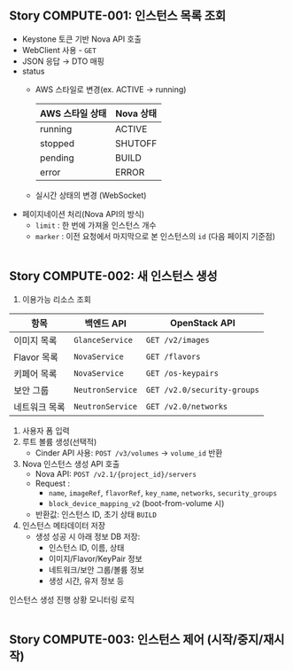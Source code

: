## Story COMPUTE-001: 인스턴스 목록 조회


- Keystone 토큰 기반 Nova API 호출
- WebClient 사용 - `GET`
- JSON 응답 → DTO 매핑
- status
    - AWS 스타일로 변경(ex. ACTIVE → running)
        
        
        | AWS 스타일 상태 | Nova 상태 |
        | --- | --- |
        | running | ACTIVE |
        | stopped | SHUTOFF |
        | pending | BUILD |
        | error | ERROR |
    - 실시간 상태의 변경 (WebSocket)
- 페이지네이션 처리(Nova API의 방식)
    - `limit` : 한 번에 가져올 인스턴스 개수
    - `marker` : 이전 요청에서 마지막으로 본 인스턴스의 `id` (다음 페이지 기준점)
<br></br>
## Story COMPUTE-002: 새 인스턴스 생성



1. 이용가능 리소스 조회

| 항목 | 백엔드 API | OpenStack API |
| --- | --- | --- |
| 이미지 목록 | `GlanceService` | `GET /v2/images` |
| Flavor 목록 | `NovaService` | `GET /flavors` |
| 키페어 목록 | `NovaService` | `GET /os-keypairs` |
| 보안 그룹 | `NeutronService` | `GET /v2.0/security-groups` |
| 네트워크 목록 | `NeutronService` | `GET /v2.0/networks` |
1. 사용자 폼 입력
2. 루트 볼륨 생성(선택적)
    - Cinder API 사용: `POST /v3/volumes` → `volume_id` 반환
3. Nova 인스턴스 생성 API 호출
    - Nova API: `POST /v2.1/{project_id}/servers`
    - Request :
        - `name`, `imageRef`, `flavorRef`, `key_name`, `networks`, `security_groups`
        - `block_device_mapping_v2` (boot-from-volume 시)
    - 반환값: 인스턴스 ID, 초기 상태 `BUILD`
4. 인스턴스 메타데이터 저장
    - 생성 성공 시 아래 정보 DB 저장:
        - 인스턴스 ID, 이름, 상태
        - 이미지/Flavor/KeyPair 정보
        - 네트워크/보안 그룹/볼륨 정보
        - 생성 시간, 유저 정보 등

인스턴스 생성 진행 상황 모니터링 로직
<br></br>
## Story COMPUTE-003: 인스턴스 제어 (시작/중지/재시작)
